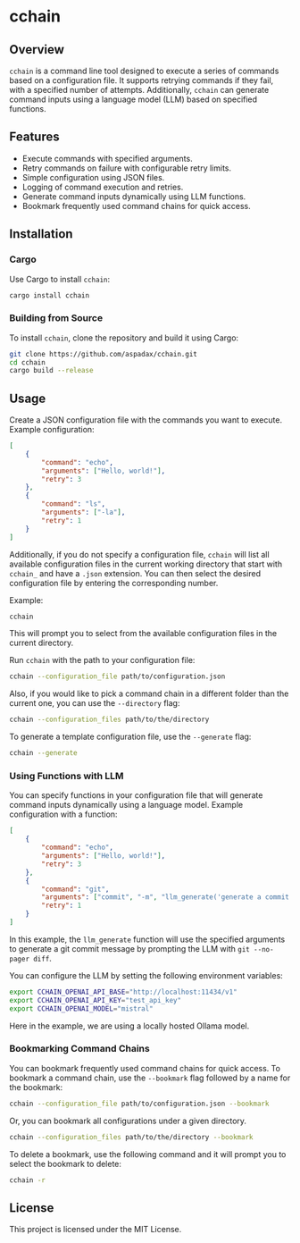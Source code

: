 # cchain

## Overview
`cchain` is a command line tool designed to execute a series of commands based on a configuration file. It supports retrying commands if they fail, with a specified number of attempts. Additionally, `cchain` can generate command inputs using a language model (LLM) based on specified functions.

## Features
- Execute commands with specified arguments.
- Retry commands on failure with configurable retry limits.
- Simple configuration using JSON files.
- Logging of command execution and retries.
- Generate command inputs dynamically using LLM functions.
- Bookmark frequently used command chains for quick access.

## Installation

### Cargo
Use Cargo to install `cchain`:
```sh
cargo install cchain
```

### Building from Source
To install `cchain`, clone the repository and build it using Cargo:
```sh
git clone https://github.com/aspadax/cchain.git
cd cchain
cargo build --release
```

## Usage
Create a JSON configuration file with the commands you want to execute. Example configuration:
```json
[
    {
        "command": "echo",
        "arguments": ["Hello, world!"],
        "retry": 3
    },
    {
        "command": "ls",
        "arguments": ["-la"],
        "retry": 1
    }
]
```
Additionally, if you do not specify a configuration file, `cchain` will list all available configuration files in the current working directory that start with `cchain_` and have a `.json` extension. You can then select the desired configuration file by entering the corresponding number.

Example:
```sh
cchain
```
This will prompt you to select from the available configuration files in the current directory.

Run `cchain` with the path to your configuration file:
```sh
cchain --configuration_file path/to/configuration.json
```

Also, if you would like to pick a command chain in a different folder than the current one, you can use the `--directory` flag:
```sh
cchain --configuration_files path/to/the/directory
```

To generate a template configuration file, use the `--generate` flag:
```sh
cchain --generate
```

### Using Functions with LLM
You can specify functions in your configuration file that will generate command inputs dynamically using a language model. Example configuration with a function:
```json
[
    {
        "command": "echo",
        "arguments": ["Hello, world!"],
        "retry": 3
    },
    {
        "command": "git",
        "arguments": ["commit", "-m", "llm_generate('generate a commit message', 'git --no-pager diff')"],
        "retry": 1
    }
]
```
In this example, the `llm_generate` function will use the specified arguments to generate a git commit message by prompting the LLM with `git --no-pager diff`.

You can configure the LLM by setting the following environment variables:
```sh
export CCHAIN_OPENAI_API_BASE="http://localhost:11434/v1"
export CCHAIN_OPENAI_API_KEY="test_api_key"
export CCHAIN_OPENAI_MODEL="mistral"
```
Here in the example, we are using a locally hosted Ollama model.

### Bookmarking Command Chains
You can bookmark frequently used command chains for quick access. To bookmark a command chain, use the `--bookmark` flag followed by a name for the bookmark:
```sh
cchain --configuration_file path/to/configuration.json --bookmark
```
Or, you can bookmark all configurations under a given directory.
```sh
cchain --configuration_files path/to/the/directory --bookmark
```
To delete a bookmark, use the following command and it will prompt you to select the bookmark to delete:
```sh
cchain -r
```

## License
This project is licensed under the MIT License.
